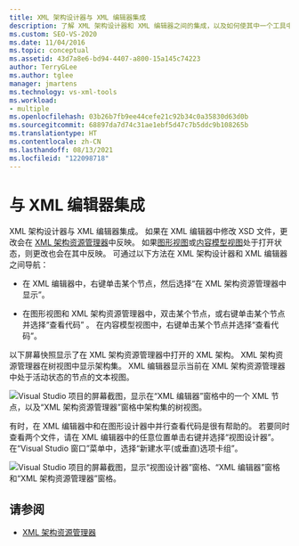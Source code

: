 ```yaml
---
title: XML 架构设计器与 XML 编辑器集成
description: 了解 XML 架构设计器和 XML 编辑器之间的集成，以及如何使其中一个工具中进行的更改在另一个工具中反映。
ms.custom: SEO-VS-2020
ms.date: 11/04/2016
ms.topic: conceptual
ms.assetid: 43d7a8e6-bd94-4407-a800-15a145c74223
author: TerryGLee
ms.author: tglee
manager: jmartens
ms.technology: vs-xml-tools
ms.workload:
- multiple
ms.openlocfilehash: 03b26b7fb9ee44cefe21c92b34c0a35830d63d0b
ms.sourcegitcommit: 68897da7d74c31ae1ebf5d47c7b5ddc9b108265b
ms.translationtype: HT
ms.contentlocale: zh-CN
ms.lasthandoff: 08/13/2021
ms.locfileid: "122098718"
---
```

# <a name="integration-with-xml-editor"></a>与 XML 编辑器集成

XML 架构设计器与 XML 编辑器集成。 如果在 XML 编辑器中修改 XSD 文件，更改会在 [XML 架构资源管理器](../xml-tools/xml-schema-explorer.md)中反映。 如果[图形视图](../xml-tools/graph-view.md)或[内容模型视图](../xml-tools/content-model-view.md)处于打开状态，则更改也会在其中反映。 可通过以下方法在 XML 架构设计器和 XML 编辑器之间导航：

- 在 XML 编辑器中，右键单击某个节点，然后选择“在 XML 架构资源管理器中显示”。

- 在图形视图和 XML 架构资源管理器中，双击某个节点，或右键单击某个节点并选择“查看代码” 。 在内容模型视图中，右键单击某个节点并选择“查看代码”。

以下屏幕快照显示了在 XML 架构资源管理器中打开的 XML 架构。 XML 架构资源管理器在树视图中显示架构集。 XML 编辑器显示当前在 XML 架构资源管理器中处于活动状态的节点的文本视图。

![Visual Studio 项目的屏幕截图，显示在“XML 编辑器”窗格中的一个 XML 节点，以及“XML 架构资源管理器”窗格中架构集的树视图。](../xml-tools/media/xsddesignerwithxmleditor.gif)

有时，在 XML 编辑器中和在图形设计器中并行查看代码是很有帮助的。 若要同时查看两个文件，请在 XML 编辑器中的任意位置单击右键并选择“视图设计器”。 在“Visual Studio 窗口”菜单中，选择“新建水平(或垂直)选项卡组”。

![Visual Studio 项目的屏幕截图，显示“视图设计器”窗格、“XML 编辑器”窗格和“XML 架构资源管理器”窗格。](../xml-tools/media/xsddesignerwithxmleditorandcmv.gif)

## <a name="see-also"></a>请参阅

- [XML 架构资源管理器](../xml-tools/xml-schema-explorer.md)
